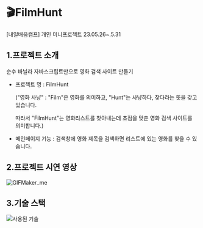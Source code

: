 # 🎬FilmHunt
[내일배움캠프] 개인 미니프로젝트 23.05.26~.5.31

## 1.프로젝트 소개
순수 바닐라 자바스크립트만으로 영화 검색 사이트 만들기
* 프로젝트 명 : FilmHunt

  ("영화 사냥" : "Film"은 영화를 의미하고, "Hunt"는 사냥하다, 찾다라는 뜻을 갖고 있습니다.
  
  따라서 "FilmHunt"는 영화리스트를 찾아내는데 초점을 맞춘 영화 검색 사이트를 의미합니다.)

* 메인페이지 기능 : 검색창에 영화 제목을 검색하면 리스트에 있는 영화를 찾을 수 있습니다.

## 2.프로젝트 시연 영상
![GIFMaker_me](https://github.com/treasureholy/FilmHunt/assets/130212469/5eb471a9-ba98-4671-acfc-4386e4e5ea35)
## 3.기술 스택
![사용된 기술](https://github.com/treasureholy/FilmHunt/assets/130212469/57dac1ac-af63-4fd1-92f1-cbb38c26b737)

